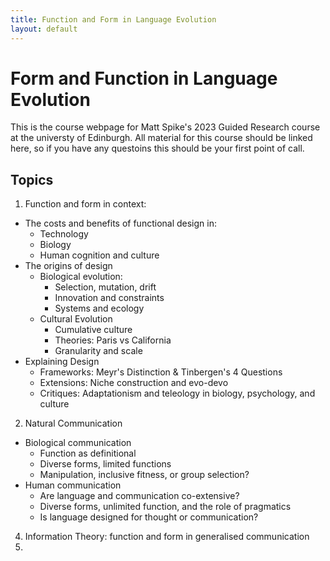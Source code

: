 ```yaml
---
title: Function and Form in Language Evolution
layout: default
---
```


# Form and Function in Language Evolution
This is the course webpage for Matt Spike's 2023 Guided Research course at the universty of Edinburgh.
All material for this course should be linked here, so if you have any questoins this should be your first point of call.

## Topics

1. Function and form in context:
  * The costs and benefits of functional design in:
    * Technology
    * Biology
    * Human cognition and culture
  * The origins of design
    * Biological evolution:
      * Selection, mutation, drift
      * Innovation and constraints
      * Systems and ecology
    * Cultural Evolution
      * Cumulative culture
      * Theories: Paris vs California
      * Granularity and scale
  * Explaining Design
    * Frameworks: Meyr's Distinction & Tinbergen's 4 Questions
    * Extensions: Niche construction and evo-devo
    * Critiques: Adaptationism and teleology in biology, psychology, and culture
2. Natural Communication
  * Biological communication
    * Function as definitional
    * Diverse forms, limited functions
    * Manipulation, inclusive fitness, or group selection?
  * Human communication
    * Are language and communication co-extensive?
    * Diverse forms, unlimited function, and the role of pragmatics
    * Is language designed for thought or communication?
4.  Information Theory: function and form in generalised communication
5. 
  

